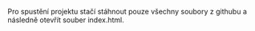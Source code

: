 Pro spustění projektu stačí stáhnout pouze všechny soubory z githubu
a následně otevřít souber index.html.